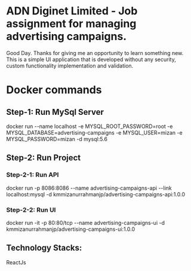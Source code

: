 # ADN Diginet Limited - Job assignment for managing advertising campaigns.
Good Day. Thanks for giving me an opportunity to learn something new.
This is a simple UI application that is developed without any security, custom functionality implementation and validation.

# Docker commands
## Step-1: Run MySql Server
docker run --name localhost -e MYSQL_ROOT_PASSWORD=root -e MYSQL_DATABASE=advertising-campaigns -e MYSQL_USER=mizan -e MYSQL_PASSWORD=mizan -d mysql:5.6
 
## Step-2: Run Project
### Step-2-1: Run API
docker run -p 8086:8086 --name advertising-campaigns-api --link localhost:mysql -d kmmizanurrahmanjp/advertising-campaigns-api:1.0.0
### Step-2-2: Run UI
docker run -it  -p 80:80/tcp --name advertising-campaigns-ui -d kmmizanurrahmanjp/advertising-campaigns-ui:1.0.0


## Technology Stacks:
ReactJs

